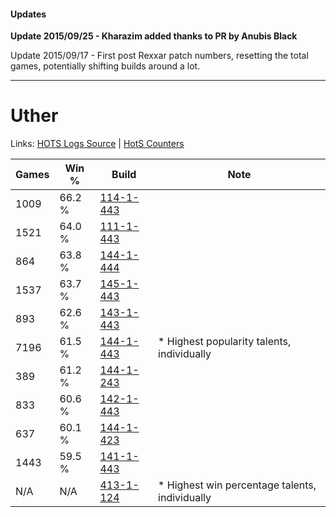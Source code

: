#### Updates
**Update 2015/09/25 - Kharazim added thanks to PR by Anubis Black**

Update 2015/09/17 - First post Rexxar patch numbers, resetting the total games, potentially shifting builds around a lot.

***

# Uther

Links: [HOTS Logs Source](https://www.hotslogs.com/Sitewide/HeroDetails?Hero=Uther) | [HotS Counters](http://hotscounters.com/#/hero/Uther)

Games  | Win %  | Build     | Note
-----  | -----  | -----     | ----
1009   | 66.2 % | [114-1-443](http://www.heroesfire.com/hots/talent-calculator/uther#gW53) | 
1521   | 64.0 % | [111-1-443](http://www.heroesfire.com/hots/talent-calculator/uther#gOmJ) | 
864    | 63.8 % | [144-1-444](http://www.heroesfire.com/hots/talent-calculator/uther#hfKa) | 
1537   | 63.7 % | [145-1-443](http://www.heroesfire.com/hots/talent-calculator/uther#hhmp) | 
893    | 62.6 % | [143-1-443](http://www.heroesfire.com/hots/talent-calculator/uther#hcuJ) | 
7196   | 61.5 % | [144-1-443](http://www.heroesfire.com/hots/talent-calculator/uther#hfKZ) | * Highest popularity talents, individually
389    | 61.2 % | [144-1-243](http://www.heroesfire.com/hots/talent-calculator/uther#hfHR) | 
833    | 60.6 % | [142-1-443](http://www.heroesfire.com/hots/talent-calculator/uther#haS3) | 
637    | 60.1 % | [144-1-423](http://www.heroesfire.com/hots/talent-calculator/uther#hfKF) | 
1443   | 59.5 % | [141-1-443](http://www.heroesfire.com/hots/talent-calculator/uther#hX_p) | 
N/A    | N/A    | [413-1-124](http://www.heroesfire.com/hots/talent-calculator/uther#rv-q) | * Highest win percentage talents, individually
